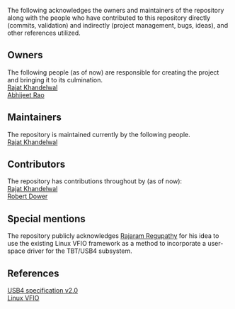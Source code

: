 The following acknowledges the owners and maintainers of the repository along with the people who have contributed to this repository directly (commits, validation) and indirectly (project management, bugs, ideas), and other references utilized.

## Owners
The following people (as of now) are responsible for creating the project and bringing it to its culmination.<br>
[Rajat Khandelwal](https://github.com/rajatkha)<br>
[Abhijeet Rao](https://github.com/arao15)

## Maintainers
The repository is maintained currently by the following people.<br>
[Rajat Khandelwal](https://github.com/rajatkha)

## Contributors
The repository has contributions throughout by (as of now):<br>
[Rajat Khandelwal](https://github.com/rajatkha)<br>
[Robert Dower](https://github.com/rdower)

## Special mentions
The repository publicly acknowledges [Rajaram Regupathy](https://github.com/rajaram-regupathy) for his idea to use the existing Linux VFIO framework as a method to incorporate a user-space driver for the TBT/USB4 subsystem.

## References
[USB4 specification v2.0](https://www.usb.org/document-library/usb4r-specification-v20)<br>
[Linux VFIO](https://lwn.net/Articles/509153/)
